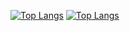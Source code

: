 [![Top Langs](https://github-readme-stats.vercel.app/api/top-langs/?username=ygvarr&layout=compact)](https://github.com/ygvarr/github-readme-stats)
[![Top Langs](https://github-readme-stats.vercel.app/api/top-langs/?username=ygvarr&layout=compact)](https://github.com/ygvarr/github-readme-stats)

<!--
**lonsdaleoff/lonsdaleoff** is a ✨ _special_ ✨ repository because its `README.md` (this file) appears on your GitHub profile.

Here are some ideas to get you started:

- 🔭 I’m currently working on ...
- 🌱 I’m currently learning ...
- 👯 I’m looking to collaborate on ...
- 🤔 I’m looking for help with ...
- 💬 Ask me about ...
- 📫 How to reach me: ...
- 😄 Pronouns: ...
- ⚡ Fun fact: ...
-->
